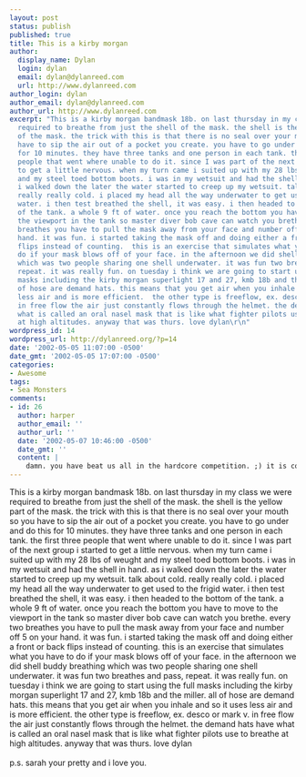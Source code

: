 ```yaml
---
layout: post
status: publish
published: true
title: This is a kirby morgan
author:
  display_name: Dylan
  login: dylan
  email: dylan@dylanreed.com
  url: http://www.dylanreed.com
author_login: dylan
author_email: dylan@dylanreed.com
author_url: http://www.dylanreed.com
excerpt: "This is a kirby morgan bandmask 18b. on last thursday in my class we were
  required to breathe from just the shell of the mask. the shell is the yellow part
  of the mask. the trick with this is that there is no seal over your mouth so you
  have to sip the air out of a pocket you create. you have to go under and do this
  for 10 minutes. they have three tanks and one person in each tank. the first three
  people that went where unable to do it. since I was part of the next group i started
  to get a little nervous. when my turn came i suited up with my 28 lbs of weught
  and my steel toed bottom boots. i was in my wetsuit and had the shell in hand. as
  i walked down the later the water started to creep up my wetsuit. talk about cold.
  really really cold. i placed my head all the way underwater to get used to the frigid
  water. i then test breathed the shell, it was easy. i then headed to the bottom
  of the tank. a whole 9 ft of water. once you reach the bottom you have to move to
  the viewport in the tank so master diver bob cave can watch you brethe. every two
  breathes you have to pull the mask away from your face and number off 5 on your
  hand. it was fun. i started taking the mask off and doing either a front or back
  flips instead of counting.  this is an exercise that simulates what you have to
  do if your mask blows off of your face. in the afternoon we did shell buddy breathing
  which was two people sharing one shell underwater. it was fun two breathes and pass,
  repeat. it was really fun. on tuesday i think we are going to start using the full
  masks including the kirby morgan superlight 17 and 27, kmb 18b and the miller. all
  of hose are demand hats. this means that you get air when you inhale and so it uses
  less air and is more efficient.  the other type is freeflow, ex. desco or mark v.
  in free flow the air just constantly flows through the helmet. the demand hats have
  what is called an oral nasel mask that is like what fighter pilots use to breathe
  at high altitudes. anyway that was thurs. love dylan\r\n"
wordpress_id: 14
wordpress_url: http://dylanreed.org/?p=14
date: '2002-05-05 11:07:00 -0500'
date_gmt: '2002-05-05 17:07:00 -0500'
categories:
- Awesome
tags:
- Sea Monsters
comments:
- id: 26
  author: harper
  author_email: ''
  author_url: ''
  date: '2002-05-07 10:46:00 -0500'
  date_gmt: ''
  content: |
    damn. you have beat us all in the hardcore competition. ;) it is cool that your having a good time. hopw is my playstation little man??
---
```

<p>This is a kirby morgan bandmask 18b. on last thursday in my class we were required to breathe from just the shell of the mask. the shell is the yellow part of the mask. the trick with this is that there is no seal over your mouth so you have to sip the air out of a pocket you create. you have to go under and do this for 10 minutes. they have three tanks and one person in each tank. the first three people that went where unable to do it. since I was part of the next group i started to get a little nervous. when my turn came i suited up with my 28 lbs of weught and my steel toed bottom boots. i was in my wetsuit and had the shell in hand. as i walked down the later the water started to creep up my wetsuit. talk about cold. really really cold. i placed my head all the way underwater to get used to the frigid water. i then test breathed the shell, it was easy. i then headed to the bottom of the tank. a whole 9 ft of water. once you reach the bottom you have to move to the viewport in the tank so master diver bob cave can watch you brethe. every two breathes you have to pull the mask away from your face and number off 5 on your hand. it was fun. i started taking the mask off and doing either a front or back flips instead of counting.  this is an exercise that simulates what you have to do if your mask blows off of your face. in the afternoon we did shell buddy breathing which was two people sharing one shell underwater. it was fun two breathes and pass, repeat. it was really fun. on tuesday i think we are going to start using the full masks including the kirby morgan superlight 17 and 27, kmb 18b and the miller. all of hose are demand hats. this means that you get air when you inhale and so it uses less air and is more efficient.  the other type is freeflow, ex. desco or mark v. in free flow the air just constantly flows through the helmet. the demand hats have what is called an oral nasel mask that is like what fighter pilots use to breathe at high altitudes. anyway that was thurs. love dylan<br />
<a id="more"></a><a id="more-14"></a><br />
p.s. sarah your pretty and i love you.</p>
